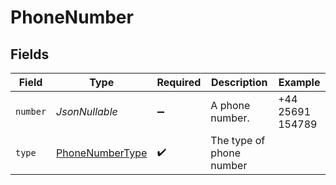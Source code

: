# PhoneNumber


## Fields

| Field                                                     | Type                                                      | Required                                                  | Description                                               | Example                                                   |
| --------------------------------------------------------- | --------------------------------------------------------- | --------------------------------------------------------- | --------------------------------------------------------- | --------------------------------------------------------- |
| `number`                                                  | *JsonNullable<String>*                                    | :heavy_minus_sign:                                        | A phone number.                                           | +44 25691 154789                                          |
| `type`                                                    | [PhoneNumberType](../../models/shared/PhoneNumberType.md) | :heavy_check_mark:                                        | The type of phone number                                  |                                                           |